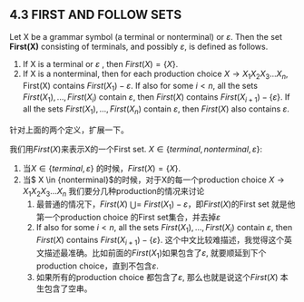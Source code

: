 ## 4.3 FIRST AND FOLLOW SETS

Let X be a grammar symbol (a terminal or nonterminal) or $\varepsilon$. Then the set **First(X)** consisting of terminals, and possibly $\varepsilon$, is defined as follows.

1. If X is a terminal or $\varepsilon$ , then $First(X) = \{X\}$.
2. If X is a nonterminal, then for each production choice $X \rightarrow X_1X_2X_3...X_n$, First(X) contains $First(X_1) - \varepsilon$. If also for some $i < n$, all the sets $First(X_1),...,First(X_i)$ contain $\varepsilon$, then $First(X)$ contains $First(X_{i+1}) - \{\varepsilon\}$. If all the sets $First(X_1),...,First(X_n)$ contain $\varepsilon$, then $First(X)$ also  contains $\varepsilon$.

针对上面的两个定义，扩展一下。

我们用$First(X)​$来表示X的一个First set. $X \in \{terminal, nonterminal, \varepsilon\}​$:

1. 当$X \in \{terminal, \varepsilon\}$ 的时候，$First(X) = \{X\}$.
2. 当$ X \in \{nonterminal\}$的时候，对于X的每一个production choice $X \rightarrow X_1X_2X_3...X_n$ 我们要分几种production的情况来讨论
   1.  最普通的情况下，$First(X) \ \bigcup=\ First(X_1) - {\varepsilon}$，即$First(X)$的First set 就是他第一个production choice 的First set集合，并去掉$\varepsilon$
   2. If also for some $i < n$, all the sets $First(X_1),...,First(X_i)$ contain $\varepsilon$, then $First(X)$ contains $First(X_{i+1}) - \{\varepsilon\}$. 这个中文比较难描述，我觉得这个英文描述最准确。比如前面的$First(X_1)$如果包含了$\varepsilon$, 就要顺延到下个production choice，直到不包含$\varepsilon$.
   3. 如果所有的production choice 都包含了$\varepsilon$, 那么也就是说这个$First(X)$ 本生包含了空串。